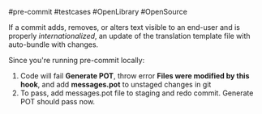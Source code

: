 #pre-commit #testcases #OpenLibrary #OpenSource 

If a commit adds, removes, or alters text visible to an end-user and is properly *internationalized*, an update of the translation template file with auto-bundle with changes.

Since you're running pre-commit locally:
1. Code will fail **Generate POT**, throw error **Files were modified by this hook**, and add **messages.pot** to unstaged changes in git
2. To pass, add messages.pot file to staging and redo commit. Generate POT should pass now. 